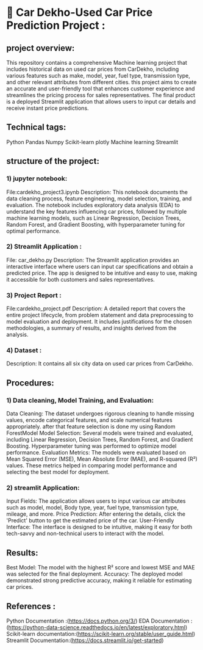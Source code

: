 # 🚙 Car Dekho-Used Car Price Prediction Project :
## project overview:
This repository contains a comprehensive Machine learning project that includes historical data on used car prices from CarDekho, including various features such as make, model, year, fuel type, transmission type, and other relevant attributes from different cities. 
this project aims to create an accurate and user-friendly tool that enhances customer experience and streamlines the pricing process for sales representatives. The final product is a deployed Streamlit application that allows users to input car details and receive instant price predictions.
## Technical tags:
   Python
   Pandas
   Numpy
   Scikit-learn
   plotly
   Machine learning
   Streamlit

## structure of the project:
### 1) jupyter notebook:
File:cardekho_project3.ipynb
Description: This notebook documents the data cleaning process, feature engineering, model selection, training, and evaluation. The notebook includes exploratory data analysis (EDA) to understand the key features influencing car prices, followed by multiple machine learning models, such as Linear Regression, Decision Trees, Random Forest, and Gradient Boosting, with hyperparameter tuning for optimal performance.
### 2) Streamlit Application :
File: car_dekho.py
Description: The Streamlit application provides an interactive interface where users can input car specifications and obtain a predicted price. The app is designed to be intuitive and easy to use, making it accessible for both customers and sales representatives.
### 3) Project Report :
File:cardekho_project.pdf
Description: A detailed report that covers the entire project lifecycle, from problem statement and data preprocessing to model evaluation and deployment. It includes justifications for the chosen methodologies, a summary of results, and insights derived from the analysis.
### 4) Dataset : 
Description: It contains all six city data on used car prices from CarDekho. 
## Procedures:

### 1) Data cleaning, Model Training, and Evaluation:
Data Cleaning: The dataset undergoes rigorous cleaning to handle missing values, encode categorical features, and scale numerical features appropriately. after that feature selection is done my using Random ForestModel
Model Selection: Several models were trained and evaluated, including Linear Regression, Decision Trees, Random Forest, and Gradient Boosting. Hyperparameter tuning was performed to optimize model performance.
Evaluation Metrics: The models were evaluated based on Mean Squared Error (MSE), Mean Absolute Error (MAE), and R-squared (R²) values. These metrics helped in comparing model performance and selecting the best model for deployment.

### 2) streamlit Application:
Input Fields: The application allows users to input various car attributes such as  model, model, Body type, year, fuel type, transmission type, mileage, and more.
Price Prediction: After entering the details, click the 'Predict' button to get the estimated price of the car.
User-Friendly Interface: The interface is designed to be intuitive, making it easy for both tech-savvy and non-technical users to interact with the model.

## Results:
Best Model: The model with the highest R² score and lowest MSE and MAE was selected for the final deployment.
Accuracy: The deployed model demonstrated strong predictive accuracy, making it reliable for estimating car prices.

## References :
Python Documentation :(https://docs.python.org/3/)
EDA Documentation :(https://python-data-science.readthedocs.io/en/latest/exploratory.html)
Scikit-learn documentation:(https://scikit-learn.org/stable/user_guide.html)
Streamlit Documentation:(https://docs.streamlit.io/get-started)


